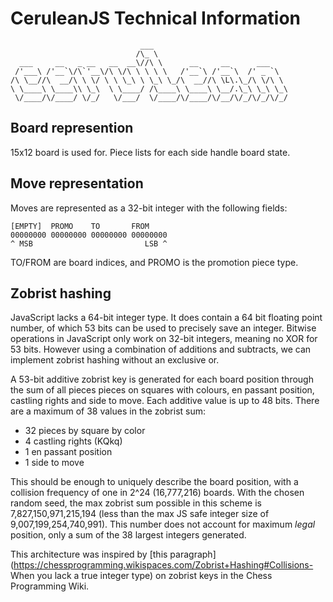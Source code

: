 # CeruleanJS Technical Information
                                 ___                              
                                /\_ \                             
      ___     __   _ __   __  __\//\ \      __     __      ___    
     /'___\ /'__`\/\`'__\/\ \/\ \ \ \ \   /'__`\ /'__`\  /' _ `\  
    /\ \__//\  __/\ \ \/ \ \ \_\ \ \_\ \_/\  __//\ \L\.\_/\ \/\ \ 
    \ \____\ \____\\ \_\  \ \____/ /\____\ \____\ \__/.\_\ \_\ \_\
     \/____/\/____/ \/_/   \/___/  \/____/\/____/\/__/\/_/\/_/\/_/


## Board represention

15x12 board is used for. Piece lists for each side handle board state.

## Move representation

Moves are represented as a 32-bit integer with the following fields:

    [EMPTY]  PROMO    TO       FROM
    00000000 00000000 00000000 00000000
    ^ MSB                         LSB ^

TO/FROM are board indices, and PROMO is the promotion piece type.

## Zobrist hashing

JavaScript lacks a 64-bit integer type. It does contain a 64 bit floating
point number, of which 53 bits can be used to precisely save an integer.
Bitwise operations in JavaScript only work on 32-bit integers, meaning no XOR
for 53 bits. However using a combination of additions and subtracts, we can
implement zobrist hashing without an exclusive or.

A 53-bit additive zobrist key is generated for each board position through the
sum of all pieces pieces on squares with colours, en passant position,
castling rights and side to move. Each additive value is up to 48 bits. There
are a maximum of 38 values in the zobrist sum:

* 32 pieces by square by color
* 4 castling rights (KQkq)
* 1 en passant position
* 1 side to move

This should be enough to uniquely describe the board position, with a
collision frequency of one in 2^24 (16,777,216) boards. With the chosen random
seed, the max zobrist sum possible in this scheme is 7,827,150,971,215,194
(less than the max JS safe integer size of 9,007,199,254,740,991). This number
does not account for maximum *legal* position, only a sum of the 38 largest
integers generated.

This architecture was inspired by [this
paragraph](https://chessprogramming.wikispaces.com/Zobrist+Hashing#Collisions-
When you lack a true integer type) on zobrist keys in the Chess Programming
Wiki.
